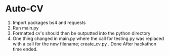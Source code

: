 # Auto-CV
1. Import packages bs4 and requests
2. Run main.py
3. Formatted cv's should then be outputted into the python directory 
4. One thing changed in main.py where the call for testing.py was replaced with a call for the new filename; create_cv.py . Done After hackathon time ended.
